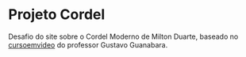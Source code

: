 # Projeto Cordel

Desafio do site sobre o Cordel Moderno de Milton Duarte, baseado no <a href="https://youtube.com/cursoemvideo" target="_blank">cursoemvideo</a> do professor Gustavo Guanabara.
